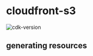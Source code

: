 # cloudfront-s3

![cdk-version](https://img.shields.io/badge/aws_cdk-1.73.0-green.svg)

## generating resources

